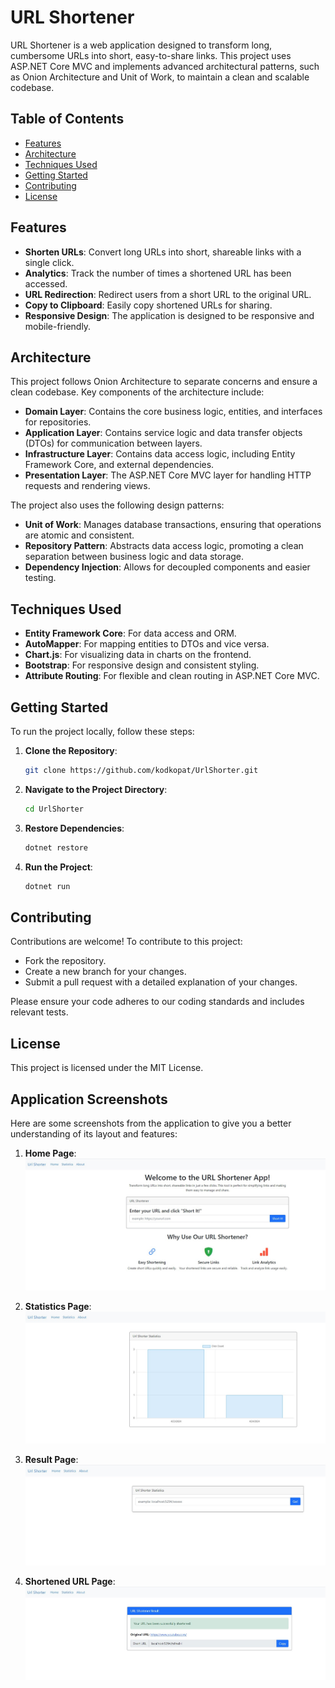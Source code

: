 
# URL Shortener

URL Shortener is a web application designed to transform long, cumbersome URLs into short, easy-to-share links. This project uses ASP.NET Core MVC and implements advanced architectural patterns, such as Onion Architecture and Unit of Work, to maintain a clean and scalable codebase.

## Table of Contents
- [Features](#features)
- [Architecture](#architecture)
- [Techniques Used](#techniques-used)
- [Getting Started](#getting-started)
- [Contributing](#contributing)
- [License](#license)

## Features
- **Shorten URLs**: Convert long URLs into short, shareable links with a single click.
- **Analytics**: Track the number of times a shortened URL has been accessed.
- **URL Redirection**: Redirect users from a short URL to the original URL.
- **Copy to Clipboard**: Easily copy shortened URLs for sharing.
- **Responsive Design**: The application is designed to be responsive and mobile-friendly.

## Architecture
This project follows Onion Architecture to separate concerns and ensure a clean codebase. Key components of the architecture include:

- **Domain Layer**: Contains the core business logic, entities, and interfaces for repositories.
- **Application Layer**: Contains service logic and data transfer objects (DTOs) for communication between layers.
- **Infrastructure Layer**: Contains data access logic, including Entity Framework Core, and external dependencies.
- **Presentation Layer**: The ASP.NET Core MVC layer for handling HTTP requests and rendering views.

The project also uses the following design patterns:

- **Unit of Work**: Manages database transactions, ensuring that operations are atomic and consistent.
- **Repository Pattern**: Abstracts data access logic, promoting a clean separation between business logic and data storage.
- **Dependency Injection**: Allows for decoupled components and easier testing.

## Techniques Used
- **Entity Framework Core**: For data access and ORM.
- **AutoMapper**: For mapping entities to DTOs and vice versa.
- **Chart.js**: For visualizing data in charts on the frontend.
- **Bootstrap**: For responsive design and consistent styling.
- **Attribute Routing**: For flexible and clean routing in ASP.NET Core MVC.

## Getting Started
To run the project locally, follow these steps:

1. **Clone the Repository**:
   ```bash
   git clone https://github.com/kodkopat/UrlShorter.git
   ```

2. **Navigate to the Project Directory**:
   ```bash
   cd UrlShorter
   ```

3. **Restore Dependencies**:
   ```bash
   dotnet restore
   ```

4. **Run the Project**:
   ```bash
   dotnet run
   ```

## Contributing
Contributions are welcome! To contribute to this project:

- Fork the repository.
- Create a new branch for your changes.
- Submit a pull request with a detailed explanation of your changes.

Please ensure your code adheres to our coding standards and includes relevant tests.

## License
This project is licensed under the MIT License.
        
## Application Screenshots

Here are some screenshots from the application to give you a better understanding of its layout and features:

1. **Home Page**:
   ![Home Page](./1.jpg)

2. **Statistics Page**:
   ![Statistics Page](./3.jpg)

3. **Result Page**:
   ![Result Page](./2.jpg)

4. **Shortened URL Page**:
   ![Shortened URL Page](./4.jpg)

